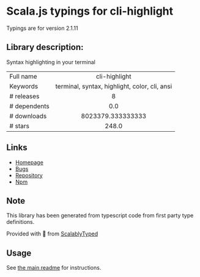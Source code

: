 
# Scala.js typings for cli-highlight

Typings are for version 2.1.11

## Library description:
Syntax highlighting in your terminal

|                    |                 |
| ------------------ | :-------------: |
| Full name          | cli-highlight |
| Keywords           | terminal, syntax, highlight, color, cli, ansi |
| # releases         | 8 |
| # dependents       | 0.0 |
| # downloads        | 8023379.333333333 |
| # stars            | 248.0 |

## Links
- [Homepage](https://github.com/felixfbecker/cli-highlight#readme)
- [Bugs](https://github.com/felixfbecker/cli-highlight/issues)
- [Repository](https://github.com/felixfbecker/cli-highlight)
- [Npm](https://www.npmjs.com/package/cli-highlight)
    


## Note
This library has been generated from typescript code from first party type definitions.

Provided with :purple_heart: from [ScalablyTyped](https://github.com/oyvindberg/ScalablyTyped)

## Usage
See [the main readme](../../readme.md) for instructions.


